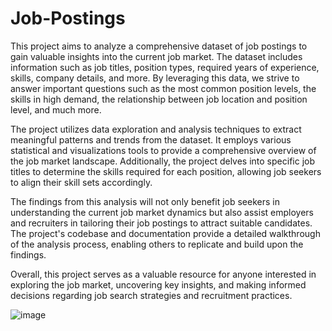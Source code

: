 # Job-Postings
This project aims to analyze a comprehensive dataset of job postings to gain valuable insights into the current job market. The dataset includes information such as job titles, position types, required years of experience, skills, company details, and more. By leveraging this data, we strive to answer important questions such as the most common position levels, the skills in high demand, the relationship between job location and position level, and much more.

The project utilizes data exploration and analysis techniques to extract meaningful patterns and trends from the dataset. It employs various statistical and visualizations tools to provide a comprehensive overview of the job market landscape. Additionally, the project delves into specific job titles to determine the skills required for each position, allowing job seekers to align their skill sets accordingly.

The findings from this analysis will not only benefit job seekers in understanding the current job market dynamics but also assist employers and recruiters in tailoring their job postings to attract suitable candidates. The project's codebase and documentation provide a detailed walkthrough of the analysis process, enabling others to replicate and build upon the findings.

Overall, this project serves as a valuable resource for anyone interested in exploring the job market, uncovering key insights, and making informed decisions regarding job search strategies and recruitment practices.

![image](https://github.com/Nourahmed113/Job-Postings/assets/108830575/c7acce33-79c4-4609-90b4-6d154d3834a7)
